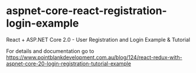 # aspnet-core-react-registration-login-example

React + ASP.NET Core 2.0 - User Registration and Login Example & Tutorial

For details and documentation go to https://www.pointblankdevelopment.com.au/blog/124/react-redux-with-aspnet-core-20-login-registration-tutorial-example
